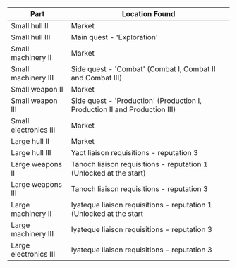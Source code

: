 | Part                  | Location Found                                                           |
|-|-|
| Small hull II         | Market                                                                   |
| Small hull III        | Main quest - 'Exploration'                                               |
| Small machinery II    | Market                                                                   |
| Small machinery III   | Side quest - 'Combat' (Combat I, Combat II and Combat III)               |
| Small weapon II       | Market                                                                   |
| Small weapon III      | Side quest - 'Production' (Production I, Production II and Production III) |
| Small electronics III | Market                                                                   |
| Large hull II         | Market                                                                   |
| Large hull III        | Yaot liaison requisitions - reputation 3                                 |
| Large weapons II      | Tanoch liaison requisitions - reputation 1 (Unlocked at the start)       |
| Large weapons III     | Tanoch liaison requisitions - reputation 3                               |
| Large machinery II    | Iyateque liaison requisitions - reputation 1 (Unlocked at the start      |
| Large machinery III   | Iyateque liaison requisitions - reputation 3                             |
| Large electronics III | Iyateque liaison requisitions - reputation 3                             |
